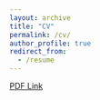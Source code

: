 ```yaml
---
layout: archive
title: "CV"
permalink: /cv/
author_profile: true
redirect_from:
  - /resume
---
```


<!-- {% include base_path %} -->

[PDF Link](https://eghuang.github.io/files/cv.pdf)  
<!-- Education
======
* B.A. in Applied Mathematics, University of California, Berkeley, 2019

Work experience
====== -->
<!-- * Summer 2015: Research Assistant
  * Github University
  * Duties included: Tagging issues
  * Supervisor: Professor Git -->

<!-- * Fall 2015: Research Assistant
  * Github University
  * Duties included: Merging pull requests
  * Supervisor: Professor Hub -->

<!-- Skills
====== -->
<!-- * Skill 1
* Skill 2
  * Sub-skill 2.1
  * Sub-skill 2.2
  * Sub-skill 2.3
* Skill 3 -->

<!-- Publications
====== -->
  <!-- <ul>{% for post in site.publications %}
    {% include archive-single-cv.html %}
  {% endfor %}</ul> -->

<!-- Talks
====== -->
  <!-- <ul>{% for post in site.talks %}
    {% include archive-single-talk-cv.html %}
  {% endfor %}</ul> -->

<!-- Teaching
======
  <ul>{% for post in site.teaching %}
    {% include archive-single-cv.html %}
  {% endfor %}</ul> -->

<!-- Service and leadership
====== -->
<!-- * Currently signed in to 43 different slack teams -->
